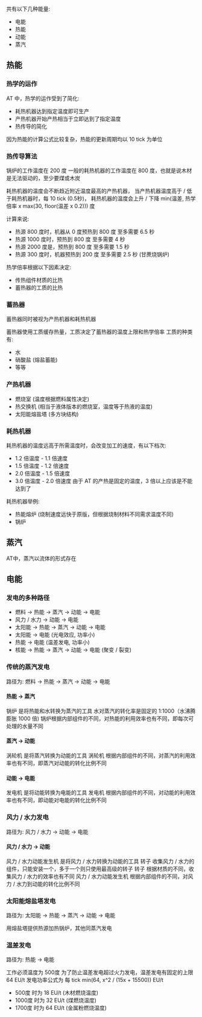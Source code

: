 共有以下几种能量:
- 电能
- 热能
- 动能
- 蒸汽

## 热能

### 热学的运作
AT 中，热学的运作受到了简化:
- 耗热机器达到指定温度即可生产
- 产热机器开始产热相当于立即达到了指定温度
- 热传导的简化

因为热能的计算公式比较复杂，热能的更新周期均以 10 tick 为单位

### 热传导算法
锅炉的工作温度在 200 度
一般的耗热机器的工作温度在 800 度，也就是说木材是无法驱动的，至少要煤或木炭

耗热机器的温度会不断趋近附近温度最高的产热机器，
当产热机器温度高于 / 低于耗热机器时，每 10 tick (0.5秒)，
耗热机器的温度会上升 / 下降 min(温差, 热学倍率 x max(30, floor(温差 x 0.2))) 度

计算来说:
- 热源 800 度时，机器从 0 度预热到 800 度 至多需要 6.5 秒
- 热源 1000 度时，预热到 800 度 至多需要 4 秒
- 热源 2000 度是，预热到 800 度 至多需要 1.5 秒
- 热源 300 度时，机器预热到 200 度 至多需要 2.5 秒 (甘蔗烧锅炉)

热学倍率根据以下因素决定:
- 传热组件材质的比热
- 蓄热器的工质的比热

### 蓄热器
蓄热器同时被视为产热机器和耗热机器

蓄热器使用工质缓存热量，工质决定了蓄热器的温度上限和热学倍率
工质的种类有:
- 水
- 硝酸盐 (熔盐蓄能)
- 等等

### 产热机器
- 燃烧室 (温度根据燃料属性决定)
- 热交换机 (相当于液体版本的燃烧室，温度等于热液的温度)
- 太阳能熔盐塔 (多方块结构)

### 耗热机器
耗热机器的温度远高于所需温度时，会改变加工的速度，有以下档次:
- 1.2 倍温度 - 1.1 倍速度
- 1.5 倍温度 - 1.2 倍速度
- 2.0 倍温度 - 1.5 倍速度
- 3.0 倍温度 - 2.0 倍速度
由于 AT 的产热是固定的温度，3 倍以上应该是不能达到了

耗热机器举例:
- 热能熔炉 (烧制速度远快于原版，但根据烧制材料不同需求温度不同)
- 锅炉

## 蒸汽
AT中，蒸汽以流体的形式存在

## 电能

### 发电的多种路径
- 燃料 -> 热能 -> 蒸汽 -> 动能 -> 电能
- 风力 / 水力 -> 动能 -> 电能
- 太阳能 -> 热能 -> 蒸汽 -> 动能 -> 电能
- 太阳能 -> 电能 (光电效应, 功率小)
- 热能 -> 电能 (温差发电, 功率小)
- 核能 -> 热能 -> 蒸汽 -> 动能 -> 电能 (聚变 / 裂变)

### 传统的蒸汽发电
路径为: 燃料 -> 热能 -> 蒸汽 -> 动能 -> 电能

#### 热能 -> 蒸汽
锅炉 是将热能和水转换为蒸汽的工具
水对蒸汽的转化率是固定的 1:1000（水沸腾膨胀 1000 倍)
锅炉根据内部组件的不同，对热能的利用效率也有不同，即每次可处理的水量不同

#### 蒸汽 -> 动能
涡轮机 是将蒸汽转换为动能的工具
涡轮机 根据内部组件的不同，对蒸汽的利用效率也有不同，即蒸汽对动能的转化比例不同

#### 动能 -> 电能
发电机 是将动能转换为电能的工具
发电机 根据内部组件的不同，对动能的利用效率也有不同，即动能对电能的转化比例不同

### 风力 / 水力发电
路径为: 风力 / 水力 -> 动能 -> 电能

#### 风力 / 水力 -> 动能
风力 / 水力动能发生机 是将风力 / 水力转换为动能的工具
转子 收集风力 / 水力的组件，只能安装一个，多于一个则只使用最高级的转子
转子 根据材质的不同，收集风力 / 水力的效率也有不同
风力 / 水力动能发生机 根据内部组件的不同，对风力 / 水力到动能的转化比例不同

### 太阳能熔盐塔发电
路径为: 太阳能 -> 热能 -> 蒸汽 -> 动能 -> 电能

用熔盐塔提供热源加热锅炉，其他同蒸汽发电

### 温差发电
路径为: 热能 -> 电能

工作必须温度为 500度
为了防止温差发电超过火力发电，温差发电有固定的上限 64 EU/t
发电功率公式为 每 tick min(64, x^2 / (15x + 15500)) EU/t
- 500度 时为 18 EU/t (木材燃烧温度)
- 1000度 时为 32 EU/t (煤燃烧温度)
- 1700度 时为 64 EU/t (金属粉燃烧温度)
